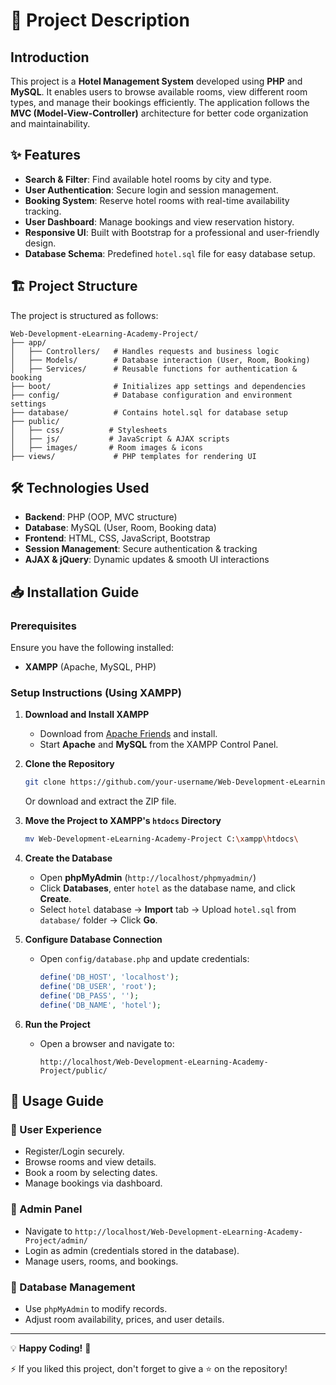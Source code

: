 # 📌 Project Description

## Introduction

This project is a **Hotel Management System** developed using **PHP** and **MySQL**. It enables users to browse available rooms, view different room types, and manage their bookings efficiently. The application follows the **MVC (Model-View-Controller)** architecture for better code organization and maintainability.

## ✨ Features

- **Search & Filter**: Find available hotel rooms by city and type.
-  **User Authentication**: Secure login and session management.
-  **Booking System**: Reserve hotel rooms with real-time availability tracking.
-  **User Dashboard**: Manage bookings and view reservation history.
-  **Responsive UI**: Built with Bootstrap for a professional and user-friendly design.
-  **Database Schema**: Predefined `hotel.sql` file for easy database setup.

## 🏗️ Project Structure

The project is structured as follows:

```
Web-Development-eLearning-Academy-Project/
├── app/
│   ├── Controllers/   # Handles requests and business logic
│   ├── Models/        # Database interaction (User, Room, Booking)
│   ├── Services/      # Reusable functions for authentication & booking
├── boot/              # Initializes app settings and dependencies
├── config/            # Database configuration and environment settings
├── database/          # Contains hotel.sql for database setup
├── public/
│   ├── css/          # Stylesheets
│   ├── js/           # JavaScript & AJAX scripts
│   ├── images/       # Room images & icons
├── views/             # PHP templates for rendering UI
```

## 🛠️ Technologies Used

- **Backend**: PHP (OOP, MVC structure)
- **Database**: MySQL (User, Room, Booking data)
- **Frontend**: HTML, CSS, JavaScript, Bootstrap
- **Session Management**: Secure authentication & tracking
- **AJAX & jQuery**: Dynamic updates & smooth UI interactions

## 📥 Installation Guide

### Prerequisites

Ensure you have the following installed:

- **XAMPP** (Apache, MySQL, PHP)

### Setup Instructions (Using XAMPP)

1. **Download and Install XAMPP**

   - Download from [Apache Friends](https://www.apachefriends.org/index.html) and install.
   - Start **Apache** and **MySQL** from the XAMPP Control Panel.

2. **Clone the Repository**

   ```sh
   git clone https://github.com/your-username/Web-Development-eLearning-Academy-Project.git
   ```

   Or download and extract the ZIP file.

3. **Move the Project to XAMPP's ****`htdocs`**** Directory**

   ```sh
   mv Web-Development-eLearning-Academy-Project C:\xampp\htdocs\
   ```

4. **Create the Database**

   - Open **phpMyAdmin** (`http://localhost/phpmyadmin/`)
   - Click **Databases**, enter `hotel` as the database name, and click **Create**.
   - Select `hotel` database → **Import** tab → Upload `hotel.sql` from `database/` folder → Click **Go**.

5. **Configure Database Connection**

   - Open `config/database.php` and update credentials:
     ```php
     define('DB_HOST', 'localhost');
     define('DB_USER', 'root');
     define('DB_PASS', '');
     define('DB_NAME', 'hotel');
     ```

6. **Run the Project**

   - Open a browser and navigate to:
     ```
     http://localhost/Web-Development-eLearning-Academy-Project/public/
     ```

## 📌 Usage Guide

### 🔹 User Experience

- Register/Login securely.
- Browse rooms and view details.
- Book a room by selecting dates.
- Manage bookings via dashboard.

### 🔹 Admin Panel

- Navigate to `http://localhost/Web-Development-eLearning-Academy-Project/admin/`
- Login as admin (credentials stored in the database).
- Manage users, rooms, and bookings.

### 🔹 Database Management

- Use `phpMyAdmin` to modify records.
- Adjust room availability, prices, and user details.

---

💡 **Happy Coding!** 🚀

⚡ If you liked this project, don't forget to give a ⭐ on the repository!
